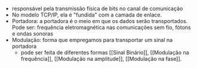 - responsável pela transmissão física de bits no canal de comunicação
- No modelo TCP/IP, ela é "fundida" com a camada de enlace.
- Portadora: a portadora é o meio em que os dados serão transportados. Pode ser: frequência eletromagnética nas comunicações sem fio, fótons e ondas sonoras
- Modulação: forma que empregamos para transportar um sinal na portadora
	- pode ser feita de diferentes formas [[Sinal Binário]], [[Modulação na frequência]], [[Modulação na amplitude]], [[Modulação na fase]].
